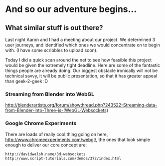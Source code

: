 # And so our adventure begins...

## What similar stuff is out there?

Last night Aaron and I had a meeting about our project. We determined 3 user journeys, and identified which ones we would concentrate on to begin with. (I have some scribbles to upload soon).

Today I did a quick scan around the net to see how feasible this project would be given the extremely tight deadline. Here are some of the fantastic things people are already doing. Our biggest obstacle ironically will not be technical savvy, it will be public presentation, so that it has greater appeal than geek-2-geek :D

### Streaming from Blender into WebGL

http://blenderartists.org/forum/showthread.php?243522-Streaming-data-from-Blender-into-Three-js-(WebGL-Websockets)

### Google Chrome Experiments

There are loads of really cool thing going on here, http://www.chromeexperiments.com/webgl/, the ones that look simple enough to deliver our core concept are:

	http://davidwalsh.name/3d-websockets
	http://www.script-tutorials.com/demos/372/index.html